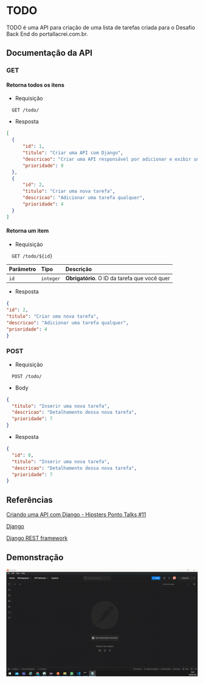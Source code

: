 
# TODO

TODO é uma API para criação de uma lista de tarefas criada para o Desafio Back End do portallacrei.com.br.



## Documentação da API

### GET

#### Retorna todos os itens

* Requisição

```http
  GET /todo/
```

* Resposta
~~~json
[
  {
      "id": 1,
      "titulo": "Criar uma API com Django",
      "descricao": "Criar uma API responsável por adicionar e exibir uma lista de tarefas.",
      "prioridade": 9
  },
  {
      "id": 2,
      "titulo": "Criar uma nova tarefa",
      "descricao": "Adicionar uma tarefa qualquer",
      "prioridade": 4
  }
]
~~~

#### Retorna um item

* Requisição

```http
  GET /todo/${id}
```

| Parâmetro   | Tipo       | Descrição                                   |
| :---------- | :--------- | :------------------------------------------ |
| `id`      | `integer` | **Obrigatório**. O ID da tarefa que você quer |

* Resposta

~~~json
{
"id": 2,
"titulo": "Criar uma nova tarefa",
"descricao": "Adicionar uma tarefa qualquer",
"prioridade": 4
}
~~~

### POST 

* Requisição

```http
  POST /todo/
```

* Body

~~~json
{
  "titulo": "Inserir uma nova tarefa",
  "descricao": "Detalhamento dessa nova tarefa",
  "prioridade": 7
}
~~~

* Resposta

~~~json
{
  "id": 8,
  "titulo": "Inserir uma nova tarefa",
  "descricao": "Detalhamento dessa nova tarefa",
  "prioridade": 7
}
~~~
## Referências

[Criando uma API com Django - Hipsters Ponto Talks #11](https://www.youtube.com/watch?v=BKChTO8GADk)

[Django](https://www.djangoproject.com/)

[Django REST framework](https://www.django-rest-framework.org/)
## Demonstração

![GIF das requisições](assets/todo_lacrei.gif)